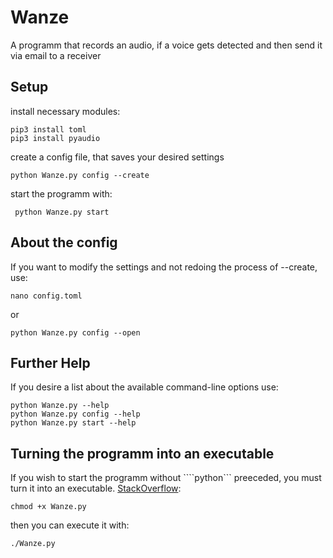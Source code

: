 # Wanze
A programm that records an audio, if a voice gets detected and then send it via email to a receiver

## Setup

install necessary modules:

```
pip3 install toml
pip3 install pyaudio
```

create a config file, that saves your desired settings
```
python Wanze.py config --create
```

start the programm with:
```
 python Wanze.py start
```

## About the config

If you want to modify the settings and not redoing the process of --create, use:
```
nano config.toml
```
or
```
python Wanze.py config --open
```

## Further Help

If you desire a list about the available command-line options use:
```
python Wanze.py --help
python Wanze.py config --help
python Wanze.py start --help
```

## Turning the programm into an executable
If you wish to start the programm without ````python``` preeceded, you must turn it into an executable.
[StackOverflow](https://stackoverflow.com/questions/304883/what-do-i-use-on-linux-to-make-a-python-program-executable):
```
chmod +x Wanze.py
```
then you can execute it with:
```
./Wanze.py
```
